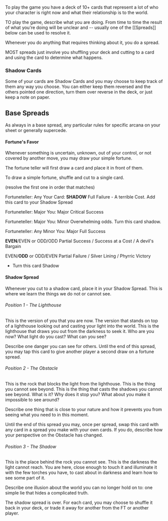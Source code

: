 To play the game you have a deck of 10+ cards that represent a lot of who your character is right now and what their relationship is to the world. 

TO play the game, describe what you are doing. From time to time the result of what you're doing will be unclear and -- usually one of the [[Spreads]] below can be used to resolve it. 

Whenever you do anything that requires thinking about it, you do a spread.

MOST spreads just involve you shuffling your deck and cutting to a card and using the card to determine what happens. 

### Shadow Cards
Some of your cards are Shadow Cards and you may choose to keep track of them any way you choose. You can either keep them reversed and the others pointed one direction, turn them over reverse in the deck, or just keep a note on paper.

## Base Spreads

As always in a base spread, any particular rules for specific arcana on your sheet or generally supercede.
#### Fortune's Favor
Whenever something is uncertain, unknown, out of your control, or not covered by another move, you may draw your simple fortune.

The fortune teller will first draw a card and place it in front of them.

To draw a simple fortune, shuffle and cut to a single card. 

(resolve the first one in order that matches)

Fortuneteller: Any
Your Card: **SHADOW**
Full Failure - A terrible Cost.
Add this card to your Shadow Spread

Fortuneteller: Major
You: Major
Critical Success

Fortuneteller: Major
You: Minor
Overwhelming odds. 
Turn this card shadow.

Fortuneteller: Any Minor
You: Major
Full Success

**EVEN**/EVEN or ODD/ODD
Partial Success / Success at a Cost / A devil's Bargain

EVEN/**ODD** or ODD/EVEN
Partial Failure / Silver Lining / Phyrric Victory 
- Turn this card Shadow

#### Shadow Spread
Whenever you cut to a shadow card, place it in your Shadow Spread. This is where we learn the things we do not or cannot see.

###### Position 1 - The Lighthouse
This is the version of you that you are now. The version that stands on top of a lighthouse looking out and casting your light into the world. This is the lighthouse that draws you out from the darkness to seek it. Who are you now? What light do you cast? What can you see?

Describe one danger you can see for others. Until the end of this spread, you may tap this card to give another player a second draw on a fortune spread.

###### Position 2 - The Obstacle
This is the rock that blocks the light from the lighthouse. This is the thing you cannot see beyond. This is the thing that casts the shadows you cannot see beyond. What is it? Why does it stop you? What about you make it impossible to see around?

Describe one thing that is close to your nature and how it prevents you from seeing what you need to in this moment. 

Until the end of this spread you may, once per spread, swap this card with any card in a spread you make with your own cards. If you do, describe how your perspective on the Obstacle has changed.

###### Position 3 - The Shadow
This is the place behind the rock you cannot see. This is the darkness the light cannot reach. You are here, close enough to touch it and illuminate it with the few torches you have, to cast about in darkness and learn how to see some part of it. 

Describe one illusion about the world you can no longer hold on to: one simple lie that hides a complicated truth. 

The shadow spread is over. For each card, you may choose to shuffle it back in your deck, or trade it away for another from the FT or another player. 